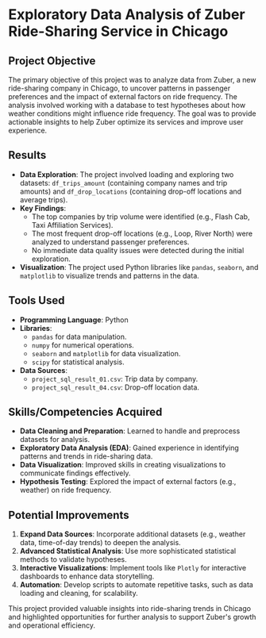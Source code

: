 # Exploratory Data Analysis of Zuber Ride-Sharing Service in Chicago

## Project Objective
The primary objective of this project was to analyze data from Zuber, a new ride-sharing company in Chicago, to uncover patterns in passenger preferences and the impact of external factors on ride frequency. The analysis involved working with a database to test hypotheses about how weather conditions might influence ride frequency. The goal was to provide actionable insights to help Zuber optimize its services and improve user experience.

## Results
- **Data Exploration**: The project involved loading and exploring two datasets: `df_trips_amount` (containing company names and trip amounts) and `df_drop_locations` (containing drop-off locations and average trips).  
- **Key Findings**:  
  - The top companies by trip volume were identified (e.g., Flash Cab, Taxi Affiliation Services).  
  - The most frequent drop-off locations (e.g., Loop, River North) were analyzed to understand passenger preferences.  
  - No immediate data quality issues were detected during the initial exploration.  
- **Visualization**: The project used Python libraries like `pandas`, `seaborn`, and `matplotlib` to visualize trends and patterns in the data.

## Tools Used
- **Programming Language**: Python  
- **Libraries**:  
  - `pandas` for data manipulation.  
  - `numpy` for numerical operations.  
  - `seaborn` and `matplotlib` for data visualization.  
  - `scipy` for statistical analysis.  
- **Data Sources**:  
  - `project_sql_result_01.csv`: Trip data by company.  
  - `project_sql_result_04.csv`: Drop-off location data.  

## Skills/Competencies Acquired
- **Data Cleaning and Preparation**: Learned to handle and preprocess datasets for analysis.  
- **Exploratory Data Analysis (EDA)**: Gained experience in identifying patterns and trends in ride-sharing data.  
- **Data Visualization**: Improved skills in creating visualizations to communicate findings effectively.  
- **Hypothesis Testing**: Explored the impact of external factors (e.g., weather) on ride frequency.  

## Potential Improvements
1. **Expand Data Sources**: Incorporate additional datasets (e.g., weather data, time-of-day trends) to deepen the analysis.  
2. **Advanced Statistical Analysis**: Use more sophisticated statistical methods to validate hypotheses.  
3. **Interactive Visualizations**: Implement tools like `Plotly` for interactive dashboards to enhance data storytelling.  
4. **Automation**: Develop scripts to automate repetitive tasks, such as data loading and cleaning, for scalability.  

This project provided valuable insights into ride-sharing trends in Chicago and highlighted opportunities for further analysis to support Zuber's growth and operational efficiency.